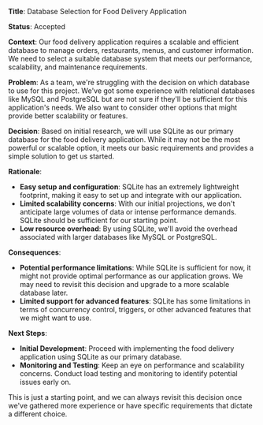 **Title**: Database Selection for Food Delivery Application

**Status**: Accepted

**Context**: Our food delivery application requires a scalable and efficient database to manage orders, restaurants, menus, 
and customer information. We need to select a suitable database system that meets our performance, scalability, and 
maintenance requirements.

**Problem**: As a team, we're struggling with the decision on which database to use for this project. We've got some 
experience with relational databases like MySQL and PostgreSQL but are not sure if they'll be sufficient for this 
application's needs. We also want to consider other options that might provide better scalability or features.

**Decision**: Based on initial research, we will use SQLite as our primary database for the food delivery application. 
While it may not be the most powerful or scalable option, it meets our basic requirements and provides a simple solution to 
get us started.

**Rationale**:

* **Easy setup and configuration**: SQLite has an extremely lightweight footprint, making it easy to set up and integrate 
with our application.
* **Limited scalability concerns**: With our initial projections, we don't anticipate large volumes of data or intense 
performance demands. SQLite should be sufficient for our starting point.
* **Low resource overhead**: By using SQLite, we'll avoid the overhead associated with larger databases like MySQL or 
PostgreSQL.

**Consequences**:

* **Potential performance limitations**: While SQLite is sufficient for now, it might not provide optimal performance as 
our application grows. We may need to revisit this decision and upgrade to a more scalable database later.
* **Limited support for advanced features**: SQLite has some limitations in terms of concurrency control, triggers, or 
other advanced features that we might want to use.

**Next Steps**:

* **Initial Development**: Proceed with implementing the food delivery application using SQLite as our primary database.
* **Monitoring and Testing**: Keep an eye on performance and scalability concerns. Conduct load testing and monitoring to 
identify potential issues early on.

This is just a starting point, and we can always revisit this decision once we've gathered more experience or have specific 
requirements that dictate a different choice.
